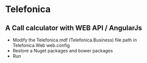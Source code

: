 # Telefonica
## A Call calculator with WEB API / AngularJs

* Modify the Telefonica.mdf (Telefonica.Business) file path in Telefonica.Web web.config
* Restore a Nuget packages and bower packages
* Run
